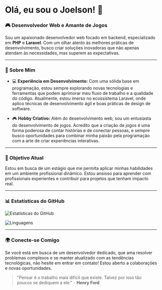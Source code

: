 # Olá, eu sou o Joelson! 👋

### 🎮 Desenvolvedor Web e Amante de Jogos

Sou um apaixonado desenvolvedor web focado em backend, especializado em **PHP** e **Laravel**. Com um olhar atento às melhores práticas de desenvolvimento, busco criar soluções inovadoras que não apenas atendam às necessidades, mas superem as expectativas.

---

### 🌟 Sobre Mim

- 💻 **Experiência em Desenvolvimento:** Com uma sólida base em programação, estou sempre explorando novas tecnologias e ferramentas que podem aprimorar meu fluxo de trabalho e a qualidade do código. Atualmente, estou imerso no ecossistema Laravel, onde aplico técnicas de desenvolvimento ágil e boas práticas de design de software.

- 🎮 **Hobby Criativo:** Além do desenvolvimento web, sou um entusiasta do desenvolvimento de jogos. Acredito que a criação de jogos é uma forma poderosa de contar histórias e de conectar pessoas, e sempre busco oportunidades para combinar minha paixão pela programação com a arte de criar experiências interativas.

---

### 🎯 Objetivo Atual

Estou em busca de um estágio que me permita aplicar minhas habilidades em um ambiente profissional dinâmico. Estou ansioso para aprender com profissionais experientes e contribuir para projetos que tenham impacto real.

---

### 📊 Estatísticas do GitHub

![Estatísticas do GitHub](https://github-readme-stats.vercel.app/api?username=SEU_NOME_DE_USUÁRIO&show_icons=true&theme=radical)

![Linguagens](https://github-readme-stats.vercel.app/api/top-langs/?username=SEU_NOME_DE_USUÁRIO&layout=compact&theme=radical)

---

### 🌍 Conecte-se Comigo

Se você está em busca de um desenvolvedor dedicado, que ama resolver problemas complexos e se manter atualizado com as tendências tecnológicas, não hesite em entrar em contato! Estou aberto a colaborações e novas oportunidades.

> "Pensar é o trabalho mais difícil que existe. Talvez por isso tão poucos se dediquem a ele." - **Henry Ford**
